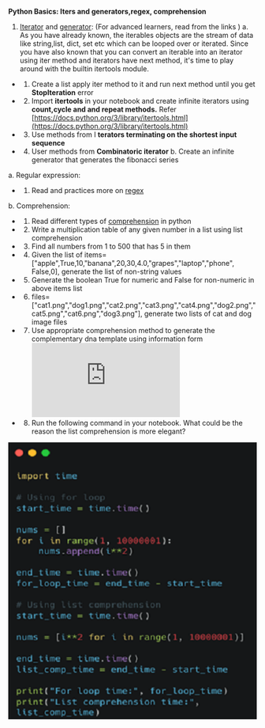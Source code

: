 **Python Basics: Iters and generators,regex, comprehension**

1. [Iterator](https://realpython.com/python-iterators-iterables/) and [generator](https://realpython.com/introduction-to-python-generators/): (For advanced learners, read from the links )
  a. As you have already known, the iterables objects are the stream of data like string,list, dict, set etc which can be looped over or iterated. Since you have also known that you can convert an iterable into an iterator using iter method and iterators have next method, it's time to play around with the builtin itertools module.
  - 1. Create a list apply iter method to it and run next method until you get **StopIteration** error
  - 2. Import **itertools** in your notebook and create infinite iterators using **count,cycle and and repeat methods.** Refer [https://docs.python.org/3/library/itertools.html](https://docs.python.org/3/library/itertools.html)
  - 3. Use methods from I **terators terminating on the shortest input sequence**
  - 4. User methods from **Combinatoric iterator**
  b. Create an infinite generator that generates the fibonacci series

a. Regular expression:
  - 1. Read and practices more on [regex](https://www.w3resource.com/python-exercises/re/)

b. Comprehension:
  - 1. Read different types of [comprehension](https://www.geeksforgeeks.org/comprehensions-in-python/) in python 
  - 2. Write a multiplication table of any given number in a list using list comprehension
  - 3. Find all numbers from 1 to 500 that has 5 in them
  - 4. Given the list of items=["apple",True,10,"banana",20,30,4.0,"grapes","laptop","phone", False,0], generate the list of non-string values
  - 5. Generate the boolean True for numeric and False for non-numeric in above items list
  - 6. files=["cat1.png","dog1.png","cat2.png","cat3.png","cat4.png","dog2.png","cat5.png","cat6.png","dog3.png"], generate two lists of cat and dog image files
  - 7. Use appropriate comprehension method to generate the complementary dna template using information form ![Assignment2.2.b](https://github.com/Integrify-Finland/Python-Assignment1/blob/main/Assignmemts/4.%20Iterators%2Cgenerators%2Cregex%2Clist_comprehension.md)
  - 8. Run the following command in your notebook. What could be the reason the list comprehension is more elegant?

![](Images/PicAssignment4.png)
